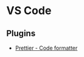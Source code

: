 # VS Code

## Plugins

-   [Prettier - Code formatter](https://marketplace.visualstudio.com/items?itemName=esbenp.prettier-vscode)
